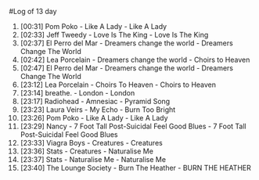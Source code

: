 #Log of 13 day

1. [00:31] Pom Poko - Like A Lady - Like A Lady
1. [02:33] Jeff Tweedy - Love Is The King - Love Is The King
1. [02:37] El Perro del Mar - Dreamers change the world - Dreamers Change The World
1. [02:42] Lea Porcelain - Dreamers change the world - Choirs to Heaven
1. [02:47] El Perro del Mar - Dreamers change the world - Dreamers Change The World
1. [23:12] Lea Porcelain - Choirs To Heaven - Choirs to Heaven
1. [23:14] breathe. - London - London
1. [23:17] Radiohead - Amnesiac - Pyramid Song
1. [23:23] Laura Veirs - My Echo - Burn Too Bright
1. [23:26] Pom Poko - Like A Lady - Like A Lady
1. [23:29] Nancy - 7 Foot Tall Post-Suicidal Feel Good Blues - 7 Foot Tall Post-Suicidal Feel Good Blues
1. [23:33] Viagra Boys - Creatures - Creatures
1. [23:36] Stats - Creatures - Naturalise Me
1. [23:37] Stats - Naturalise Me - Naturalise Me
1. [23:40] The Lounge Society - Burn The Heather - BURN THE HEATHER
